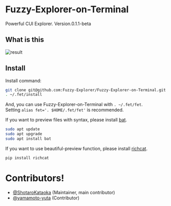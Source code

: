 # Fuzzy-Explorer-on-Terminal
Powerful CUI Explorer. Version.0.1.1-beta

## What is this
![result](https://github.com/ShotaroKataoka/Fuzzy-Terminal-Explorer/blob/media/test.gif)

## Install
Install command:
```bash
git clone git@github.com:Fuzzy-Explorer/Fuzzy-Explorer-on-Terminal.git ~/.fet
. ~/.fet/install
```
And, you can use Fuzzy-Explorer-on-Terminal with `. ~/.fet/fet`.  
Setting `alias fet='. $HOME/.fet/fet'` is recommended.  

If you want to preview files with syntax, please install [bat](https://github.com/sharkdp/bat#installation).
```bash
sudo apt update
sudo apt upgrade
sudo apt install bat
```

If you want to use beautiful-preview function, please install [richcat](https://github.com/richcat-dev/richcat).
```
pip install richcat
```

# Contributors!
- [@ShotaroKataoka](https://github.com/ShotaroKataoka) (Maintainer, main contributor)
- [@yamamoto-yuta](https://github.com/yamamoto-yuta) (Contributor)
